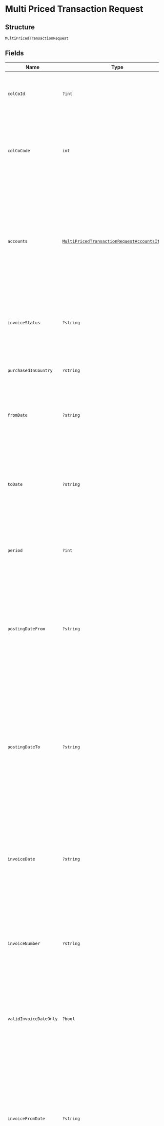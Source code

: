 
# Multi Priced Transaction Request

## Structure

`MultiPricedTransactionRequest`

## Fields

| Name | Type | Tags | Description | Getter | Setter |
|  --- | --- | --- | --- | --- | --- |
| `colCoId` | `?int` | Optional | Collecting Company Id of the selected payer.<br>Optional if ColCoCode is passed else Mandatory.<br>Example:<br>1 for Philippines<br>5 for UK | getColCoId(): ?int | setColCoId(?int colCoId): void |
| `colCoCode` | `int` | Required | Collecting Company Code of the selected payer.<br>Mandatory for serviced OUs such as Romania, Latvia, Lithuania, Estonia, Ukraine etc. It is optional for other countries if ColCoID is provided.<br>Example:<br>86 for Philippines<br>5 for UK | getColCoCode(): int | setColCoCode(int colCoCode): void |
| `accounts` | [`MultiPricedTransactionRequestAccountsItems[]`](../../doc/models/multi-priced-transaction-request-accounts-items.md) | Required | List of Payers/Accounts entity.<br>Mandatory.<br>•	Max number of payers allowed in the input is 10, if it exceeds in the input it will throw an error.<br>•	This value is configurable. Initial configuration will be 100 and will change to 10 once SFH changes are integrated.<br>Note:<br><br>1. At least one payer should be present.<br>   Accounts information are optional. | getAccounts(): array | setAccounts(array accounts): void |
| `invoiceStatus` | `?string` | Optional | Invoice status of the transactions<br>Mandatory<br>Possible options:<br>I - Invoiced<br>U – Un-Invoiced<br>A – All<br>Max Length: 1 | getInvoiceStatus(): ?string | setInvoiceStatus(?string invoiceStatus): void |
| `purchasedInCountry` | `?string` | Optional | ISO Country Code (ex: UK, FR)<br>Optional<br><br>Note: If IncludeFees is true then this filter will be ignored | getPurchasedInCountry(): ?string | setPurchasedInCountry(?string purchasedInCountry): void |
| `fromDate` | `?string` | Optional | Transactions from Date/Time.<br>Optional – When provided, it should be with in last 24 months.<br><br>Format: yyyyMMdd | getFromDate(): ?string | setFromDate(?string fromDate): void |
| `toDate` | `?string` | Optional | Transactions to Date/Time.<br><br>1) When the value is blank and FromDate is provided on the input, all transactions took place 210(Configurable) days after the given FromDate is returned.<br>2) Difference between FromDate and ToDate cannot be more than 210 (Configurable) days.<br><br>Format: yyyyMMdd | getToDate(): ?string | setToDate(?string toDate): void |
| `period` | `?int` | Optional | Transactions Period.<br>Possible values are:<br><br>1. Last 7 Days<br>2. Last 30 Days<br>3. Last 90 Days | getPeriod(): ?int | setPeriod(?int period): void |
| `postingDateFrom` | `?string` | Optional | Transaction Posting Date/time in the Cards Platform - From Date/time.<br><br>Note:<br><br>1) When the value of both PostingDateFrom and PostingDateTo are present in the request then the value of PostingDateFrom must be less than PostingDateTo.<br>2) If IncludeFees is true then this filter will be ignored<br><br>Format: yyyyMMdd HH:mm:ss | getPostingDateFrom(): ?string | setPostingDateFrom(?string postingDateFrom): void |
| `postingDateTo` | `?string` | Optional | Transaction Posting Date/time in the Cards Platform – To Date/time.<br><br>Note:<br><br>1) If IncludeFees is true then this filter will be ignored.<br>2) When the value of both PostingDateFrom and PostingDateTo are present in the request then the value of PostingDateFrom must be less than PostingDateTo.<br><br>Format: yyyyMMdd HH:mm:ss | getPostingDateTo(): ?string | setPostingDateTo(?string postingDateTo): void |
| `invoiceDate` | `?string` | Optional | Invoice Date.<br>Optional<br><br>Note:<br><br>1) If value is not blank then the system will ignore the InvoiceStatus parameter and it will return all the billed transactions for the given invoice date.<br><br>2) If IncludeFees is true then this filter will be ignored<br><br>Format: yyyyMMdd | getInvoiceDate(): ?string | setInvoiceDate(?string invoiceDate): void |
| `invoiceNumber` | `?string` | Optional | Invoice Number.<br>Optional<br>Note:<br><br>1) If value is not blank then the system will ignore the InvoiceStatus parameter and it will return all the billed transactions for the given invoice date. | getInvoiceNumber(): ?string | setInvoiceNumber(?string invoiceNumber): void |
| `validInvoiceDateOnly` | `?bool` | Optional | True/False<br>Optional<br>Default value: True.<br>When passed as ‘True’ the transactions records with report date not equal to 9999-12-30 will be returned.<br>When passed as ‘False’ the above condition will not be checked.<br>Note: If IncludeFees is ‘True’ then this filter will be ignored | getValidInvoiceDateOnly(): ?bool | setValidInvoiceDateOnly(?bool validInvoiceDateOnly): void |
| `invoiceFromDate` | `?string` | Optional | Start date for transaction search by invoice date.<br>Optional<br>Note:<br><br>1) Value should be with in last 24 months (if provided).<br>2) Maximum of 90(Configurable) days duration allowed per search.<br>3) When provided, InvoiceFromDate has to be less than or equal to InvoiceToDate.<br><br>Format: yyyyMMdd | getInvoiceFromDate(): ?string | setInvoiceFromDate(?string invoiceFromDate): void |
| `invoiceToDate` | `?string` | Optional | End date for transaction search by invoice date.<br>Optional<br>Note:<br><br>1) When InvoiceFromDate is provided and InvoiceToDate is null, then InvoiceToDate will be calculated as (InvoiceFromDate + 90 days) or (CurrentDate) whichever is lesser.<br><br>Format: yyyyMMdd | getInvoiceToDate(): ?string | setInvoiceToDate(?string invoiceToDate): void |
| `fuelOnly` | `?bool` | Optional | True/False<br>Optional<br>Default value: False.<br>When passed as ‘True’ Only returned records with Fuel transactions.<br>When passed as ‘False’ the above condition will not be checked.<br>Note: If IncludeFees is ‘True’ then this filter will be ignored | getFuelOnly(): ?bool | setFuelOnly(?bool fuelOnly): void |
| `includeFees` | `?bool` | Optional | True/False<br>Optional<br>Default value: False<br>When passed as ‘True’ then  ignore complex filters, all sales items along with fees included on the same response | getIncludeFees(): ?bool | setIncludeFees(?bool includeFees): void |
| `sortOrder` | `?string` | Optional | Allowed Sorting Options:<br><br>1. TransactionDateAscending<br>2. TransactionDateDescending<br>3. GrossAmountDescending<br>4. GrossAmountAscending<br>5. NetAmountAscending<br>6. NetAmountDescensding<br>   Example value to be passed: 1,3<br>   Note: If IncludeFees is ‘True’ then sorting is not allowed. This parameter will be ignored. | getSortOrder(): ?string | setSortOrder(?string sortOrder): void |
| `currentPage` | `?int` | Optional | Page Number (as shown to the users)<br>Optional<br>Default value 1<br>Note: If IncludeFees is ‘True’ then pagination is not allowed. This parameter will be ignored. | getCurrentPage(): ?int | setCurrentPage(?int currentPage): void |
| `pageSize` | `?int` | Optional | Page Size – Number of records to show on a page<br>Optional<br>Default value 50<br><br>Note: If IncludeFees is ‘True’ then pagination is not allowed. This parameter will be ignored. | getPageSize(): ?int | setPageSize(?int pageSize): void |

## Example (as JSON)

```json
{
  "ColCoCode": 72,
  "Accounts": [
    {
      "PayerId": 224,
      "PayerNumber": "PayerNumber8",
      "AccountId": 28,
      "AccountNumber": "AccountNumber0"
    }
  ],
  "ColCoId": 58,
  "InvoiceStatus": "InvoiceStatus4",
  "PurchasedInCountry": "PurchasedInCountry8",
  "FromDate": "FromDate6",
  "ToDate": "ToDate4"
}
```

